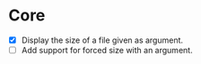 # Core
- [x] Display the size of a file given as argument.
- [ ] Add support for forced size with an argument.